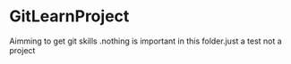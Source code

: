 # GitLearnProject
Aimming to get git skills .nothing is important in this folder.just a test not a project
